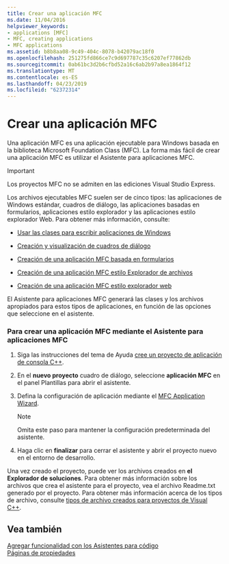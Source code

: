 ```yaml
---
title: Crear una aplicación MFC
ms.date: 11/04/2016
helpviewer_keywords:
- applications [MFC]
- MFC, creating applications
- MFC applications
ms.assetid: b8b8aa08-9c49-404c-8078-b42079ac18f0
ms.openlocfilehash: 251275fd866ce7c9d697787c35c6207ef77862db
ms.sourcegitcommit: 0ab61bc3d2b6cfbd52a16c6ab2b97a8ea1864f12
ms.translationtype: MT
ms.contentlocale: es-ES
ms.lasthandoff: 04/23/2019
ms.locfileid: "62372314"
---
```

# <a name="creating-an-mfc-application"></a>Crear una aplicación MFC

Una aplicación MFC es una aplicación ejecutable para Windows basada en la biblioteca Microsoft Foundation Class (MFC). La forma más fácil de crear una aplicación MFC es utilizar el Asistente para aplicaciones MFC.

> [!IMPORTANT]
>  Los proyectos MFC no se admiten en las ediciones Visual Studio Express.

Los archivos ejecutables MFC suelen ser de cinco tipos: las aplicaciones de Windows estándar, cuadros de diálogo, las aplicaciones basadas en formularios, aplicaciones estilo explorador y las aplicaciones estilo explorador Web. Para obtener más información, consulte:

- [Usar las clases para escribir aplicaciones de Windows](../../mfc/using-the-classes-to-write-applications-for-windows.md)

- [Creación y visualización de cuadros de diálogo](../../mfc/creating-and-displaying-dialog-boxes.md)

- [Creación de una aplicación MFC basada en formularios](../../mfc/reference/creating-a-forms-based-mfc-application.md)

- [Creación de una aplicación MFC estilo Explorador de archivos](../../mfc/reference/creating-a-file-explorer-style-mfc-application.md)

- [Creación de una aplicación MFC estilo explorador web](../../mfc/reference/creating-a-web-browser-style-mfc-application.md)

El Asistente para aplicaciones MFC generará las clases y los archivos apropiados para estos tipos de aplicaciones, en función de las opciones que seleccione en el asistente.

### <a name="to-create-an-mfc-application-using-the-mfc-application-wizard"></a>Para crear una aplicación MFC mediante el Asistente para aplicaciones MFC

1. Siga las instrucciones del tema de Ayuda [cree un proyecto de aplicación de consola C++](../../get-started/tutorial-console-cpp.md).

1. En el **nuevo proyecto** cuadro de diálogo, seleccione **aplicación MFC** en el panel Plantillas para abrir el asistente.

1. Defina la configuración de aplicación mediante el [MFC Application Wizard](../../mfc/reference/mfc-application-wizard.md).

    > [!NOTE]
    >  Omita este paso para mantener la configuración predeterminada del asistente.

1. Haga clic en **finalizar** para cerrar el asistente y abrir el proyecto nuevo en el entorno de desarrollo.

Una vez creado el proyecto, puede ver los archivos creados en **el Explorador de soluciones**. Para obtener más información sobre los archivos que crea el asistente para el proyecto, vea el archivo Readme.txt generado por el proyecto. Para obtener más información acerca de los tipos de archivo, consulte [tipos de archivo creados para proyectos de Visual C++](../../build/reference/file-types-created-for-visual-cpp-projects.md).

## <a name="see-also"></a>Vea también

[Agregar funcionalidad con los Asistentes para código](../../ide/adding-functionality-with-code-wizards-cpp.md)<br/>
[Páginas de propiedades](../../build/reference/property-pages-visual-cpp.md)

